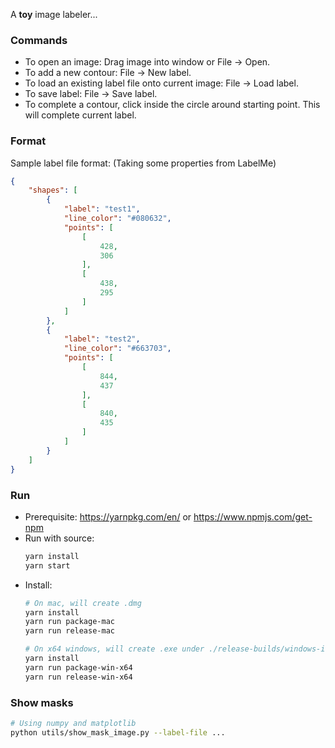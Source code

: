 A **toy** image labeler...

### Commands
- To open an image: Drag image into window or File -> Open.
- To add a new contour: File -> New label.
- To load an existing label file onto current image: File -> Load label.
- To save label: File -> Save label.
- To complete a contour, click inside the circle around starting point. This will complete current label.

### Format
Sample label file format: (Taking some properties from LabelMe)
```json
{
    "shapes": [
        {
            "label": "test1",
            "line_color": "#080632",
            "points": [
                [
                    428,
                    306
                ],
                [
                    438,
                    295
                ]
            ]
        },
        {
            "label": "test2",
            "line_color": "#663703",
            "points": [
                [
                    844,
                    437
                ],
                [
                    840,
                    435
                ]
            ]
        }
    ]
}
```
### Run
- Prerequisite: https://yarnpkg.com/en/ or https://www.npmjs.com/get-npm
- Run with source:
  ```bash
  yarn install
  yarn start
  ```
- Install:
  ```bash
  # On mac, will create .dmg
  yarn install
  yarn run package-mac
  yarn run release-mac
  ```
  ```bash
  # On x64 windows, will create .exe under ./release-builds/windows-installer
  yarn install
  yarn run package-win-x64
  yarn run release-win-x64
  ```
### Show masks
```bash
# Using numpy and matplotlib
python utils/show_mask_image.py --label-file ...
``` 